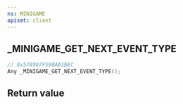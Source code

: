 ```yaml
---
ns: MINIGAME
apiset: client
---
```

## _MINIGAME_GET_NEXT_EVENT_TYPE

```c
// 0x578907F59BA01B6C
Any _MINIGAME_GET_NEXT_EVENT_TYPE();
```



## Return value